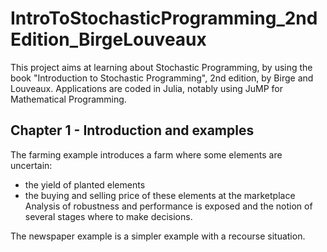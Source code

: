 IntroToStochasticProgramming_2ndEdition_BirgeLouveaux
=====================================================
This project aims at learning about Stochastic Programming, by using the book "Introduction to Stochastic Programming", 2nd edition, by Birge and Louveaux.
Applications are coded in Julia, notably using JuMP for Mathematical Programming.

Chapter 1 - Introduction and examples
-------------------------------------
The farming example introduces a farm where some elements are uncertain:
- the yield of planted elements
- the buying and selling price of these elements at the marketplace
Analysis of robustness and performance is exposed and the notion of several stages where to make decisions.

The newspaper example is a simpler example with a recourse situation.